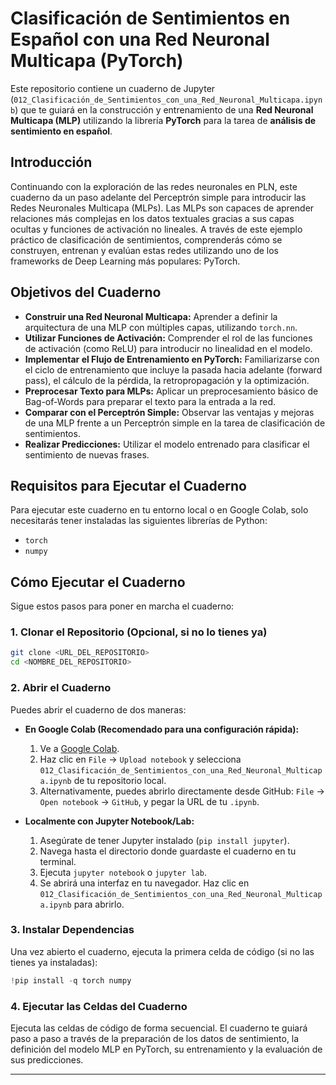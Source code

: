 

# Clasificación de Sentimientos en Español con una Red Neuronal Multicapa (PyTorch)

Este repositorio contiene un cuaderno de Jupyter (`012_Clasificación_de_Sentimientos_con_una_Red_Neuronal_Multicapa.ipynb`) que te guiará en la construcción y entrenamiento de una **Red Neuronal Multicapa (MLP)** utilizando la librería **PyTorch** para la tarea de **análisis de sentimiento en español**.

## Introducción

Continuando con la exploración de las redes neuronales en PLN, este cuaderno da un paso adelante del Perceptrón simple para introducir las Redes Neuronales Multicapa (MLPs). Las MLPs son capaces de aprender relaciones más complejas en los datos textuales gracias a sus capas ocultas y funciones de activación no lineales. A través de este ejemplo práctico de clasificación de sentimientos, comprenderás cómo se construyen, entrenan y evalúan estas redes utilizando uno de los frameworks de Deep Learning más populares: PyTorch.

## Objetivos del Cuaderno

  * **Construir una Red Neuronal Multicapa:** Aprender a definir la arquitectura de una MLP con múltiples capas, utilizando `torch.nn`.
  * **Utilizar Funciones de Activación:** Comprender el rol de las funciones de activación (como ReLU) para introducir no linealidad en el modelo.
  * **Implementar el Flujo de Entrenamiento en PyTorch:** Familiarizarse con el ciclo de entrenamiento que incluye la pasada hacia adelante (forward pass), el cálculo de la pérdida, la retropropagación y la optimización.
  * **Preprocesar Texto para MLPs:** Aplicar un preprocesamiento básico de Bag-of-Words para preparar el texto para la entrada a la red.
  * **Comparar con el Perceptrón Simple:** Observar las ventajas y mejoras de una MLP frente a un Perceptrón simple en la tarea de clasificación de sentimientos.
  * **Realizar Predicciones:** Utilizar el modelo entrenado para clasificar el sentimiento de nuevas frases.

## Requisitos para Ejecutar el Cuaderno

Para ejecutar este cuaderno en tu entorno local o en Google Colab, solo necesitarás tener instaladas las siguientes librerías de Python:

  * `torch`
  * `numpy`

## Cómo Ejecutar el Cuaderno

Sigue estos pasos para poner en marcha el cuaderno:

### 1\. Clonar el Repositorio (Opcional, si no lo tienes ya)

```bash
git clone <URL_DEL_REPOSITORIO>
cd <NOMBRE_DEL_REPOSITORIO>
```

### 2\. Abrir el Cuaderno

Puedes abrir el cuaderno de dos maneras:

  * **En Google Colab (Recomendado para una configuración rápida):**

    1.  Ve a [Google Colab](https://colab.research.google.com/).
    2.  Haz clic en `File` -\> `Upload notebook` y selecciona `012_Clasificación_de_Sentimientos_con_una_Red_Neuronal_Multicapa.ipynb` de tu repositorio local.
    3.  Alternativamente, puedes abrirlo directamente desde GitHub: `File` -\> `Open notebook` -\> `GitHub`, y pegar la URL de tu `.ipynb`.

  * **Localmente con Jupyter Notebook/Lab:**

    1.  Asegúrate de tener Jupyter instalado (`pip install jupyter`).
    2.  Navega hasta el directorio donde guardaste el cuaderno en tu terminal.
    3.  Ejecuta `jupyter notebook` o `jupyter lab`.
    4.  Se abrirá una interfaz en tu navegador. Haz clic en `012_Clasificación_de_Sentimientos_con_una_Red_Neuronal_Multicapa.ipynb` para abrirlo.

### 3\. Instalar Dependencias

Una vez abierto el cuaderno, ejecuta la primera celda de código (si no las tienes ya instaladas):

```python
!pip install -q torch numpy
```

### 4\. Ejecutar las Celdas del Cuaderno

Ejecuta las celdas de código de forma secuencial. El cuaderno te guiará paso a paso a través de la preparación de los datos de sentimiento, la definición del modelo MLP en PyTorch, su entrenamiento y la evaluación de sus predicciones.

-----
